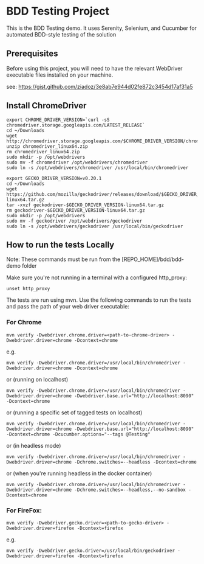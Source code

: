 # BDD Testing Project

This is the BDD Testing demo. It uses Serenity, Selenium, and Cucumber for automated BDD-style testing of the solution

## Prerequisites

Before using this project, you will need to have the relevant WebDriver executable files installed on your machine.

see: https://gist.github.com/ziadoz/3e8ab7e944d02fe872c3454d17af31a5

## Install ChromeDriver
```
export CHROME_DRIVER_VERSION=`curl -sS chromedriver.storage.googleapis.com/LATEST_RELEASE`
cd ~/Downloads
wget http://chromedriver.storage.googleapis.com/$CHROME_DRIVER_VERSION/chromedriver_linux64.zip
unzip chromedriver_linux64.zip
rm chromedriver_linux64.zip
sudo mkdir -p /opt/webdrivers
sudo mv -f chromedriver /opt/webdrivers/chromedriver
sudo ln -s /opt/webdrivers/chromedriver /usr/local/bin/chromedriver

export GECKO_DRIVER_VERSION=v0.20.1
cd ~/Downloads
wget https://github.com/mozilla/geckodriver/releases/download/$GECKO_DRIVER_VERSION/geckodriver-$GECKO_DRIVER_VERSION-linux64.tar.gz
tar -xvzf geckodriver-$GECKO_DRIVER_VERSION-linux64.tar.gz
rm geckodriver-$GECKO_DRIVER_VERSION-linux64.tar.gz
sudo mkdir -p /opt/webdrivers
sudo mv -f geckodriver /opt/webdrivers/geckodriver
sudo ln -s /opt/webdrivers/geckodriver /usr/local/bin/geckodriver
```

## How to run the tests Locally

Note: These commands must be run from the [REPO_HOME]/bdd/bdd-demo folder

Make sure you're not running in a terminal with a configured http_proxy:

    unset http_proxy

The tests are run using mvn. Use the following commands to run the tests and pass the path of your web driver executable:

### For Chrome

    mvn verify -Dwebdriver.chrome.driver=<path-to-chrome-driver> -Dwebdriver.driver=chrome -Dcontext=chrome

e.g.

    mvn verify -Dwebdriver.chrome.driver=/usr/local/bin/chromedriver -Dwebdriver.driver=chrome -Dcontext=chrome

or (running on localhost)

    mvn verify -Dwebdriver.chrome.driver=/usr/local/bin/chromedriver -Dwebdriver.driver=chrome -Dwebdriver.base.url="http://localhost:8090" -Dcontext=chrome

or (running a specific set of tagged tests on localhost)

    mvn verify -Dwebdriver.chrome.driver=/usr/local/bin/chromedriver -Dwebdriver.driver=chrome -Dwebdriver.base.url="http://localhost:8090" -Dcontext=chrome -Dcucumber.options="--tags @Testing"

or (in headless mode)

    mvn verify -Dwebdriver.chrome.driver=/usr/local/bin/chromedriver -Dwebdriver.driver=chrome -Dchrome.switches=--headless -Dcontext=chrome

or (when you're running headless in the docker container)

    mvn verify -Dwebdriver.chrome.driver=/usr/local/bin/chromedriver -Dwebdriver.driver=chrome -Dchrome.switches=--headless,--no-sandbox -Dcontext=chrome

### For FireFox:

    mvn verify -Dwebdriver.gecko.driver=<path-to-gecko-driver> -Dwebdriver.driver=firefox -Dcontext=firefox

e.g.  

    mvn verify -Dwebdriver.gecko.driver=/usr/local/bin/geckodriver -Dwebdriver.driver=firefox -Dcontext=firefox

